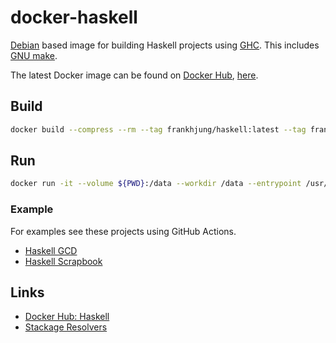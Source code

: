 # docker-haskell

[Debian](https://hub.docker.com/_/debian) based image for building Haskell
projects using [GHC](https://www.haskell.org/ghc/). This includes [GNU
make](https://www.gnu.org/software/make/).

The latest Docker image can be found on [Docker Hub](https://cloud.docker.com),
[here](https://cloud.docker.com/repository/docker/frankhjung/haskell/general).

## Build

```bash
docker build --compress --rm --tag frankhjung/haskell:latest --tag frankhjung/haskell:8.6 --label 8.6 .
```

## Run

```bash
docker run -it --volume ${PWD}:/data --workdir /data --entrypoint /usr/bin/make frankhjung/haskell:8.6 -f Makefile all
```

### Example

For examples see these projects using GitHub Actions.

* [Haskell GCD](https://github.com/frankhjung/haskell-gcd)
* [Haskell Scrapbook](https://github.com/frankhjung/haskell-scrapbook)

## Links

* [Docker Hub: Haskell](https://hub.docker.com/_/haskell)
* [Stackage Resolvers](https://www.stackage.org)
